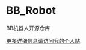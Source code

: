 # BB_Robot
 BB机器人开源仓库

[更多详细信息请访问我的个人站](https://yltzdhbc.top/2020/02/20/BB%E6%9C%BA%E5%99%A8%E4%BA%BA-%E4%B8%9C%E5%8D%8A%E7%90%83%E6%9C%80%E8%90%8C%E7%9A%84%E5%B9%B3%E8%A1%A1%E6%9C%BA%E5%99%A8%E4%BA%BA/)